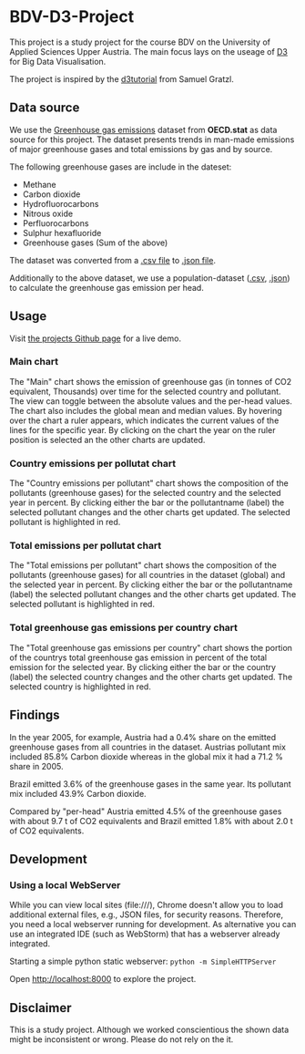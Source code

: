 # BDV-D3-Project

This project is a study project for the course BDV on the University of Applied Sciences Upper Austria. The main focus lays on the useage of [D3](https://github.com/d3/d3) for Big Data Visualisation.

The project is inspired by the [d3tutorial](https://github.com/sgratzl/d3tutorial) from Samuel Gratzl.

## Data source

We use the [Greenhouse gas emissions](http://stats.oecd.org/viewhtml.aspx?datasetcode=AIR_GHG&lang=en#) dataset from **OECD.stat** as data source for this project. The dataset presents trends in man-made emissions of major greenhouse gases and total emissions by gas and by source.

The following greenhouse gases are include in the dateset:

- Methane
- Carbon dioxide
- Hydrofluorocarbons
- Nitrous oxide
- Perfluorocarbons
- Sulphur hexafluoride
- Greenhouse gases (Sum of the above)

The dataset was converted from a [.csv file](./data/GHG_1990_2014.csv) to [.json file](./data/GHG_1990_2014.json).

Additionally to the above dataset, we use a population-dataset ([.csv](./data/population_per_year.csv), [.json](./data/population_per_year.json)) to calculate the greenhouse gas emission per head.

## Usage
Visit [the projects Github page](https://thomaskoppensteiner.github.io/bdv-d3-project/) for a live demo.

### Main chart
The "Main" chart shows the emission of greenhouse gas (in tonnes of CO2 equivalent, Thousands) over time for the selected country and pollutant. The view can toggle between the absolute values and the per-head values. The chart also includes the global mean and median values. By hovering over the chart a ruler appears, which indicates the current values of the lines for the specific year. By clicking on the chart the year on the ruler position is selected an the other charts are updated.

### Country emissions per pollutat chart
The "Country emissions per pollutant" chart shows the composition of the pollutants (greenhouse gases) for the selected country and the selected year in percent. By clicking either the bar or the pollutantname (label) the selected pollutant changes and the other charts get updated. The selected pollutant is highlighted in red.

### Total emissions per pollutat chart
The "Total emissions per pollutant" chart shows the composition of the pollutants (greenhouse gases) for all countries in the dataset (global) and the selected year in percent. By clicking either the bar or the pollutantname (label) the selected pollutant changes and the other charts get updated. The selected pollutant is highlighted in red.

### Total greenhouse gas emissions per country chart
The "Total greenhouse gas emissions per country" chart shows the portion of the countrys total greenhouse gas emission in percent of the total emission for the selected year. By clicking either the bar or the country (label) the selected country changes and the other charts get updated. The selected country is highlighted in red.

## Findings
In the year 2005, for example, Austria had a 0.4% share on the emitted greenhouse gases from all countries in the dataset.
Austrias pollutant mix included 85.8% Carbon dioxide whereas in the global mix it had a 71.2 % share in 2005.

Brazil emitted 3.6% of the greenhouse gases in the same year. Its pollutant mix included 43.9% Carbon dioxide.

Compared by "per-head" Austria emitted 4.5% of the greenhouse gases with about 9.7 t of CO2 equivalents and Brazil emitted 1.8% with about 2.0 t of CO2 equivalents.

## Development

### Using a local WebServer

While you can view local sites (file:///), Chrome doesn't allow you to load additional external files, e.g., JSON files, for security reasons. Therefore, you need a local webserver running for development. As alternative you can use an integrated IDE (such as WebStorm) that has a webserver already integrated.

Starting a simple python static webserver: `python -m SimpleHTTPServer`

Open [http://localhost:8000](http://localhost:8000) to explore the project.

## Disclaimer
This is a study project. Although we worked conscientious the shown data might be inconsistent or wrong. Please do not rely on the it.
